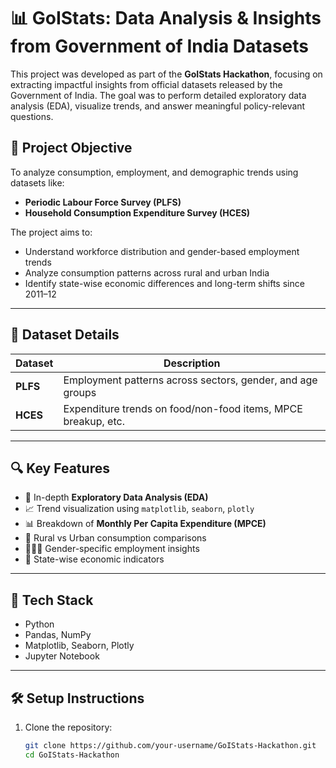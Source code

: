 # 📊 GoIStats: Data Analysis & Insights from Government of India Datasets

This project was developed as part of the **GoIStats Hackathon**, focusing on extracting impactful insights from official datasets released by the Government of India. The goal was to perform detailed exploratory data analysis (EDA), visualize trends, and answer meaningful policy-relevant questions.

## 🚀 Project Objective

To analyze consumption, employment, and demographic trends using datasets like:
- **Periodic Labour Force Survey (PLFS)**
- **Household Consumption Expenditure Survey (HCES)**

The project aims to:
- Understand workforce distribution and gender-based employment trends
- Analyze consumption patterns across rural and urban India
- Identify state-wise economic differences and long-term shifts since 2011–12

---

## 📁 Dataset Details

| Dataset | Description |
|--------|-------------|
| **PLFS** | Employment patterns across sectors, gender, and age groups |
| **HCES** | Expenditure trends on food/non-food items, MPCE breakup, etc. |

---

## 🔍 Key Features

- 📌 In-depth **Exploratory Data Analysis (EDA)**
- 📈 Trend visualization using `matplotlib`, `seaborn`, `plotly`
- 📊 Breakdown of **Monthly Per Capita Expenditure (MPCE)**
- 🌆 Rural vs Urban consumption comparisons
- 👨‍👩‍👧 Gender-specific employment insights
- 📍 State-wise economic indicators

---

## 🧰 Tech Stack

- Python
- Pandas, NumPy
- Matplotlib, Seaborn, Plotly
- Jupyter Notebook

---

## 🛠️ Setup Instructions

1. Clone the repository:
   ```bash
   git clone https://github.com/your-username/GoIStats-Hackathon.git
   cd GoIStats-Hackathon
